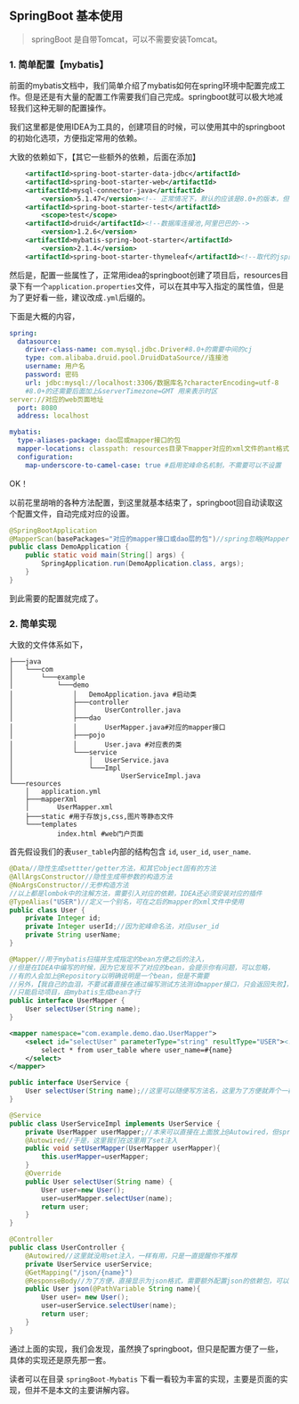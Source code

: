 ## SpringBoot 基本使用

> springBoot 是自带Tomcat，可以不需要安装Tomcat。

### 1. 简单配置【mybatis】

前面的mybatis文档中，我们简单介绍了mybatis如何在spring环境中配置完成工作。但是还是有大量的配置工作需要我们自己完成。springboot就可以极大地减轻我们这种无聊的配置操作。

我们这里都是使用IDEA为工具的，创建项目的时候，可以使用其中的springboot 的初始化选项，方便指定常用的依赖。

大致的依赖如下，【其它一些额外的依赖，后面在添加】

```xml
    <artifactId>spring-boot-starter-data-jdbc</artifactId>
    <artifactId>spring-boot-starter-web</artifactId>
    <artifactId>mysql-connector-java</artifactId>
    	<version>5.1.47</version><!-- 正常情况下，默认的应该是8.0+的版本，但我本机的mysql有点老-->
    <artifactId>spring-boot-starter-test</artifactId>
    	<scope>test</scope>
    <artifactId>druid</artifactId><!--数据库连接池,阿里巴巴的-->
    	<version>1.2.6</version>
    <artifactId>mybatis-spring-boot-starter</artifactId>
    	<version>2.1.4</version>
    <artifactId>spring-boot-starter-thymeleaf</artifactId><!--取代的jsp的模板引擎-->
```

然后是，配置一些属性了，正常用idea的springboot创建了项目后，resources目录下有一个`application.properties`文件，可以在其中写入指定的属性值，但是为了更好看一些，建议改成`.yml`后缀的。

下面是大概的内容，

```yaml
spring:
  datasource:
    driver-class-name: com.mysql.jdbc.Driver#8.0+的需要中间的cj
    type: com.alibaba.druid.pool.DruidDataSource//连接池
    username: 用户名
    password: 密码
    url: jdbc:mysql://localhost:3306/数据库名?characterEncoding=utf-8
    #8.0+的还需要后面加上&serverTimezone=GMT 用来表示时区
server://对应的web页面地址
  port: 8080
  address: localhost

mybatis:
  type-aliases-package: dao层或mapper接口的包
  mapper-locations: classpath: resources目录下mapper对应的xml文件的ant格式，例如mapper/*.xml
  configuration:
    map-underscore-to-camel-case: true #启用驼峰命名机制，不需要可以不设置
```

OK！

以前花里胡哨的各种方法配置，到这里就基本结束了，springboot回自动读取这个配置文件，自动完成对应的设置。

```java
@SpringBootApplication
@MapperScan(basePackages="对应的mapper接口或dao层的包")//spring忽略@Mapper，需要mybatis主动扫描
public class DemoApplication {
    public static void main(String[] args) {
        SpringApplication.run(DemoApplication.class, args);
    }
}
```

到此需要的配置就完成了。

### 2. 简单实现

大致的文件体系如下，

```basic
├───java
│   └───com
│       └───example
│           └───demo
│               │   DemoApplication.java #启动类
│               ├───controller
│               │       UserController.java
│               ├───dao 
│               │       UserMapper.java#对应的mapper接口
│               ├───pojo 
│               │       User.java #对应表的类
│               └───service
│                   │   UserService.java
│                   └───Impl
│                           UserServiceImpl.java
└───resources
    │   application.yml
    ├───mapperXml
    │       UserMapper.xml
	├───static #用于存放js,css,图片等静态文件
    └───templates
			index.html #web门户页面
```

首先假设我们的表`user_table`内部的结构包含 `id`, `user_id`, `user_name`.

```java
@Data//隐性生成settter/getter方法，和其它object固有的方法
@AllArgsConstructor//隐性生成带参数的构造方法
@NoArgsConstructor//无参构造方法
//以上都是lombok中的注解方法，需要引入对应的依赖，IDEA还必须安装对应的插件
@TypeAlias("USER")//定义一个别名，可在之后的mapper的xml文件中使用
public class User {
    private Integer id;
    private Integer userId;//因为驼峰命名法，对应user_id
    private String userName;
}
```

```java
@Mapper//用于mybatis扫描并生成指定的bean方便之后的注入，
//但是在IDEA中编写的时候，因为它发现不了对应的bean，会提示你有问题，可以忽略，
//有的人会加上@Repository以明确说明是一个bean，但是不需要
//另外，【我自己的血泪，不要试着直接在通过编写测试方法测试mapper接口，只会返回失败】，
//只能启动项目，由mybatis生成bean才行
public interface UserMapper {
    User selectUser(String name);
}
```

```xml
<mapper namespace="com.example.demo.dao.UserMapper">
    <select id="selectUser" parameterType="string" resultType="USER"><!--这里使用了别名-->
        select * from user_table where user_name=#{name}
    </select>
</mapper>
```

```java
public interface UserService {
    User selectUser(String name);//这里可以随便写方法名，这里为了方便就弄个一样的
}
```

```java
@Service
public class UserServiceImpl implements UserService {
    private UserMapper userMapper;//本来可以直接在上面放上@Autowired，但spring3之后觉得不好
    @Autowired//于是，这里我们在这里用了set注入
    public void setUserMapper(UserMapper userMapper){
        this.userMapper=userMapper;
    }
    @Override
    public User selectUser(String name) {
        User user=new User();
        user=userMapper.selectUser(name);
        return user;
    }
}
```

```java
@Controller
public class UserController {
    @Autowired//这里就没用set注入，一样有用，只是一直提醒你不推荐
    private UserService userService;
    @GetMapping("/json/{name}")
    @ResponseBody//为了方便，直接显示为json格式，需要额外配置json的依赖包，可以使用谷歌的gson
    public User json(@PathVariable String name){
        User user= new User();
        user=userService.selectUser(name);
        return user;
    }
}
```

通过上面的实现，我们会发现，虽然换了springboot，但只是配置方便了一些，具体的实现还是原先那一套。

读者可以在目录 `springBoot-Mybatis` 下看一看较为丰富的实现，主要是页面的实现，但并不是本文的主要讲解内容。

